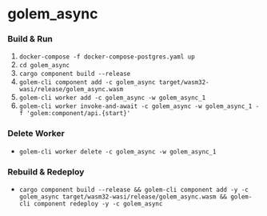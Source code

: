# golem_async

### Build & Run

1. `docker-compose -f docker-compose-postgres.yaml up`
2. `cd golem_async`
3. `cargo component build --release`
4. `golem-cli component add -c golem_async target/wasm32-wasi/release/golem_async.wasm`
5. `golem-cli worker add -c golem_async -w golem_async_1`
6. `golem-cli worker invoke-and-await -c golem_async -w golem_async_1 -f 'golem:component/api.{start}'`

### Delete Worker

- `golem-cli worker delete -c golem_async -w golem_async_1`

### Rebuild & Redeploy

- `cargo component build --release && golem-cli component add -y -c golem_async target/wasm32-wasi/release/golem_async.wasm && golem-cli component redeploy -y -c golem_async`

